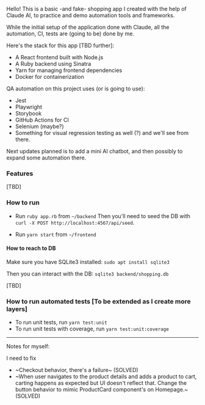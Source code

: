Hello! This is a basic -and fake- shopping app I created with the help of Claude AI, to practice and demo automation tools and frameworks.

While the initial setup of the application done with Claude, all the automation, CI, tests are (going to be) done by me.

Here's the stack for this app [TBD further]:
- A React frontend built with Node.js
- A Ruby backend using Sinatra
- Yarn for managing frontend dependencies
- Docker for containerization

QA automation on this project uses (or is going to use):
- Jest
- Playwright
- Storybook
- GitHub Actions for CI
- Selenium (maybe?)
- Something for visual regression testing as well (?)
and we'll see from there.

Next updates planned is to add a mini AI chatbot, and then possibly to expand some automation there.

### Features

[TBD]

### How to run

- Run `ruby app.rb` from `~/backend`
Then you'll need to seed the DB with `curl -X POST http://localhost:4567/api/seed`.

- Run `yarn start` from `~/frontend`

#### How to reach to DB

Make sure you have SQLite3 installed: `sudo apt install sqlite3`

Then you can interact with the DB: `sqlite3 backend/shopping.db`

[TBD]

### How to run automated tests [To be extended as I create more layers]

- To run unit tests, run `yarn test:unit`
- To run unit tests with coverage, run `yarn test:unit:coverage`

---------------

Notes for myself:

I need to fix
- ~Checkout behavior, there's a failure~ (SOLVED)
- ~When user navigates to the product details and adds a product to cart, carting happens as expected but UI doesn't reflect that. Change the button behavior to mimic ProductCard component's on Homepage.~ (SOLVED)
